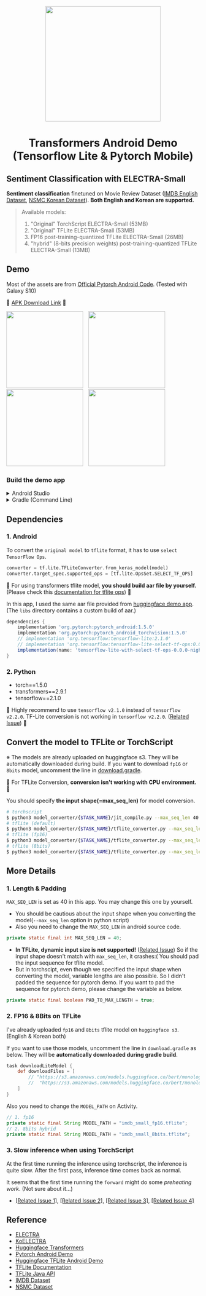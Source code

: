 <div align="center">
<p>
    <img width="300" src="https://user-images.githubusercontent.com/28896432/82730828-96652b80-9d3d-11ea-948c-9ebd44e48596.png">
</p>

<h1>Transformers Android Demo<br/ >(Tensorflow Lite &amp; Pytorch Mobile)</h1>

<!-- <div align="left">
Transformers for Android on-device infererence (Tensorflow Lite &amp; Pytorch Mobile)
</div> -->

</div>

## Sentiment Classification with ELECTRA-Small

**Sentiment classification** finetuned on Movie Review Dataset ([IMDB English Dataset](https://www.kaggle.com/lakshmi25npathi/imdb-dataset-of-50k-movie-reviews), [NSMC Korean Dataset](https://github.com/e9t/nsmc)). **Both English and Korean are supported.**

> Available models:
>
> 1. "Original" TorchScript ELECTRA-Small (53MB)
> 2. "Original" TFLite ELECTRA-Small (53MB)
> 3. FP16 post-training-quantized TFLite ELECTRA-Small (26MB)
> 4. "hybrid" (8-bits precision weights) post-training-quantized TFLite ELECTRA-Small (13MB)

## Demo

Most of the assets are from [Official Pytorch Android Code](https://github.com/pytorch/android-demo-app). (Tested with Galaxy S10)

📱 [APK Download Link](https://drive.google.com/open?id=1DvVSl5gC5pk_VEgvlLEp6sqBwx3wqlFB) 📱

<div float="left">
    <img width="200" style="margin-right: 10px" src="https://user-images.githubusercontent.com/28896432/82734749-f5379e80-9d57-11ea-9a2e-5c3f1fe654c7.jpg">
    <img width="200" style="margin-right: 10px" src="https://user-images.githubusercontent.com/28896432/82734750-f668cb80-9d57-11ea-92b0-3cbef929570b.jpg">
    <img width="200" style="margin-right: 10px" src="https://user-images.githubusercontent.com/28896432/82734752-f668cb80-9d57-11ea-9ced-ebbec7053d2e.jpg">
    <img width="200" style="margin-right: 10px"  src="https://user-images.githubusercontent.com/28896432/82734753-f7016200-9d57-11ea-8dc9-13d01c9f0857.jpg">
</div>

### Build the demo app

<details><summary>Android Studio</summary>

#### Prerequisites

- If you don't have already, install [Android Studio](https://developer.android.com/studio/index.html), following the instructions on the website.
- Android Studio 3.2 or later.
- Install Android SDK and Android NDK using Android Studio UI.
- You need an Android device and Android development environment with minimum API 26.
- The `libs` directory contains a custom build of [TensorFlow Lite with TensorFlow ops built-in](https://www.tensorflow.org/lite/guide/ops_select), which is used by the app. It results in a bigger binary than the "normal" build but allows compatibility with ELECTRA-Small.

#### Building

- Open Android Studio, and from the Welcome screen, select `Open an existing Android Studio project`.
- From the Open File or Project window that appears, select the directory where you cloned this repo.
- You may also need to install various platforms and tools according to error messages.
- If it asks you to use Instant Run, click Proceed Without Instant Run.

#### Running

- You need to have an Android device plugged in with developer options enabled at this point. See [here](https://developer.android.com/studio/run/device) for more details on setting up developer devices.
- Click `Run` to run the demo app on your Android device.

</details>

<details><summary>Gradle (Command Line)</summary>

If [Android SDK](https://developer.android.com/studio/index.html#command-tools) and [Android NDK](https://developer.android.com/ndk/downloads) are already installed you can install this application to the connected android device with:

```
./gradlew installDebug
```

</details>

## Dependencies

### 1. Android

To convert the `original model` to `tflite` format, it has to use `select TensorFlow Ops`.

```python
converter = tf.lite.TFLiteConverter.from_keras_model(model)
converter.target_spec.supported_ops = [tf.lite.OpsSet.SELECT_TF_OPS]
```

🚨 For using transformers tflite model, **you should build aar file by yourself.** (Please check this [documentation for tflite ops](https://www.tensorflow.org/lite/guide/ops_select)) 🚨

In this app, I used the same aar file provided from [huggingface demo app](https://github.com/huggingface/tflite-android-transformers/tree/master/bert/libs). (The `libs` directory contains a custom build of aar.)

```gradle
dependencies {
    implementation 'org.pytorch:pytorch_android:1.5.0'
    implementation 'org.pytorch:pytorch_android_torchvision:1.5.0'
    // implementation 'org.tensorflow:tensorflow-lite:2.1.0'
    // implementation 'org.tensorflow:tensorflow-lite-select-tf-ops:0.0.0-nightly'
    implementation(name: 'tensorflow-lite-with-select-tf-ops-0.0.0-nightly', ext: 'aar')
}
```

### 2. Python

- torch==1.5.0
- transformers==2.9.1
- tensorflow==2.1.0

🚨 Highly recommend to use `tensorflow v2.1.0` instead of `tensorflow v2.2.0`. TF-Lite conversion is not working in `tensorflow v2.2.0`. ([Related Issue](https://github.com/huggingface/transformers/issues/3905)) 🚨

## Convert the model to TFLite or TorchScript

※ The models are already uploaded on huggingface s3. They will be automatically downloaded during build. If you want to download `fp16` or `8bits` model, uncomment the line in [download.gradle](./app/download.gradle).

🚨 For TFLite Conversion, **conversion isn't working with CPU environment.** 🚨

You should specify **the input shape(=max_seq_len)** for model conversion.

```bash
# torchscript
$ python3 model_converter/{$TASK_NAME}/jit_compile.py --max_seq_len 40
# tflite (default)
$ python3 model_converter/{$TASK_NAME}/tflite_converter.py --max_seq_len 40
# tflite (fp16)
$ python3 model_converter/{$TASK_NAME}/tflite_converter.py --max_seq_len 40 --model fp16
# tflite (8bits)
$ python3 model_converter/{$TASK_NAME}/tflite_converter.py --max_seq_len 40 --model 8bits
```

## More Details

### 1. Length &amp; Padding

`MAX_SEQ_LEN` is set as 40 in this app. You may change this one by yourself.

- You should be cautious about the input shape when you converting the model(`--max_seq_len` option in python script)
- Also you need to change the `MAX_SEQ_LEN` in android source code.

```java
private static final int MAX_SEQ_LEN = 40;
```

- **In TFLite, dynamic input size is not supported!** ([Related Issue](https://github.com/tensorflow/tensorflow/issues/24607)) So if the input shape doesn't match with `max_seq_len`, it crashes:( You should pad the input sequence for tflite model.
- But in torchscipt, even though we specified the input shape when converting the model, variable lengths are also possible. So I didn't padded the sequence for pytorch demo. If you want to pad the sequence for pytorch demo, please change the variable as below.

```java
private static final boolean PAD_TO_MAX_LENGTH = true;
```

### 2. FP16 & 8Bits on TFLite

I've already uploaded `fp16` and `8bits` tflite model on `huggingface s3`. (English & Korean both)

If you want to use those models, uncomment the line in `download.gradle` as below. They will be **automatically downloaded during gradle build**.

```gradle
task downloadLiteModel {
    def downloadFiles = [
        // "https://s3.amazonaws.com/models.huggingface.co/bert/monologg/koelectra-small-finetuned-sentiment/nsmc_small_fp16.tflite" : "nsmc_small_fp16.tflite",
        //  "https://s3.amazonaws.com/models.huggingface.co/bert/monologg/koelectra-small-finetuned-sentiment/nsmc_small_8bits.tflite": "nsmc_small_8bits.tflite",
    ]
}
```

Also you need to change the `MODEL_PATH` on Activity.

```java
// 1. fp16
private static final String MODEL_PATH = "imdb_small_fp16.tflite";
// 2. 8bits hybrid
private static final String MODEL_PATH = "imdb_small_8bits.tflite";
```

### 3. Slow inference when using TorchScript

At the first time running the inference using torchscript, the inference is quite slow. After the first pass, inference time comes back as normal.

It seems that the first time running the `forward` might do some _preheating work_. (Not sure about it...)

- [[Related Issue 1]](https://github.com/huggingface/transformers/issues/1477), [[Related Issue 2]](https://github.com/huggingface/transformers/issues/902), [[Related Issue 3]](https://discuss.pytorch.org/t/torchscript-model-inference-slow-in-python/68951), [[Related Issue 4]](https://quabr.com/60232846/too-slow-first-run-torchscript-model-and-its-implementation-in-flask)

## Reference

- [ELECTRA](https://github.com/google-research/electra)
- [KoELECTRA](https://github.com/monologg/KoELECTRA)
- [Huggingface Transformers](https://github.com/huggingface/transformers)
- [Pytorch Android Demo](https://github.com/pytorch/android-demo-app)
- [Huggingface TFLite Android Demo](https://github.com/huggingface/tflite-android-transformers)
- [TFLite Documentation](https://github.com/tensorflow/examples/tree/master/lite)
- [TFLite Java API](https://github.com/tensorflow/tensorflow/blob/master/tensorflow/lite/experimental/support/java/README.md)
- [IMDB Dataset](https://www.kaggle.com/lakshmi25npathi/imdb-dataset-of-50k-movie-reviews)
- [NSMC Dataset](https://github.com/e9t/nsmc)
